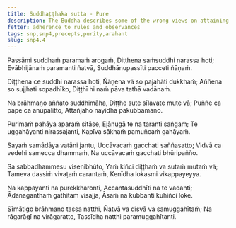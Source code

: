 ```yaml
---
title: Suddhaṭṭhaka sutta - Pure
description: The Buddha describes some of the wrong views on attaining purity as well as the the state of an Arahant in these verses.
fetter: adherence to rules and observances
tags: snp,snp4,precepts,purity,arahant
slug: snp4.4
---
```


Passāmi suddhaṁ paramaṁ arogaṁ,
Diṭṭhena saṁsuddhi narassa hoti;
Evābhijānaṁ paramanti ñatvā,
Suddhānupassīti pacceti ñāṇaṁ.

Diṭṭhena ce suddhi narassa hoti,
Ñāṇena vā so pajahāti dukkhaṁ;
Aññena so sujjhati sopadhīko,
Diṭṭhī hi naṁ pāva tathā vadānaṁ.

Na brāhmaṇo aññato suddhimāha,
Diṭṭhe sute sīlavate mute vā;
Puññe ca pāpe ca anūpalitto,
Attañjaho nayidha pakubbamāno.

Purimaṁ pahāya aparaṁ sitāse,
Ejānugā te na taranti saṅgaṁ;
Te uggahāyanti nirassajanti,
Kapīva sākhaṁ pamuñcaṁ gahāyaṁ.

Sayaṁ samādāya vatāni jantu,
Uccāvacaṁ gacchati saññasatto;
Vidvā ca vedehi samecca dhammaṁ,
Na uccāvacaṁ gacchati bhūripañño.

Sa sabbadhammesu visenibhūto,
Yaṁ kiñci diṭṭhaṁ va sutaṁ mutaṁ vā;
Tameva dassiṁ vivaṭaṁ carantaṁ,
Kenīdha lokasmi vikappayeyya.

Na kappayanti na purekkharonti,
Accantasuddhīti na te vadanti;
Ādānaganthaṁ gathitaṁ visajja,
Āsaṁ na kubbanti kuhiñci loke.

Sīmātigo brāhmaṇo tassa natthi,
Ñatvā va disvā va samuggahītaṁ;
Na rāgarāgī na virāgaratto,
Tassīdha natthi paramuggahītanti.

